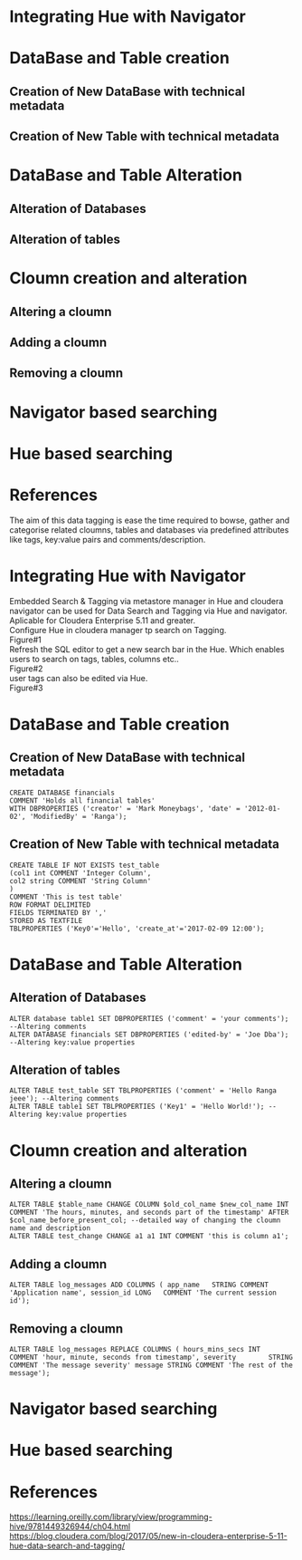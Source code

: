 # Integrating Hue with Navigator  
# DataBase and Table creation  
## Creation of New DataBase with technical metadata  
## Creation of New Table with technical metadata  
# DataBase and Table Alteration  
## Alteration of Databases  
## Alteration of tables  
# Cloumn creation and alteration  
## Altering a cloumn   
## Adding a cloumn  
## Removing a cloumn  
# Navigator based searching  
# Hue based searching  
# References  
  
The aim of this data tagging is ease the time required to bowse, gather and categorise related cloumns, tables and databases via predefined attributes like tags, key:value pairs and comments/description. 
# Integrating Hue with Navigator  
Embedded Search & Tagging via metastore manager in Hue and cloudera navigator can be used for Data Search and Tagging via Hue and navigator.  Aplicable for Cloudera Enterprise 5.11 and greater.   
Configure Hue in cloudera manager tp search on Tagging.  
Figure#1  
Refresh the SQL editor to get a new search bar in the Hue. Which enables users to search on tags, tables, columns etc..  
Figure#2  
user tags can also be edited via Hue.  
Figure#3  
  
# DataBase and Table creation  
## Creation of New DataBase with technical metadata  
```hql
CREATE DATABASE financials
COMMENT 'Holds all financial tables'
WITH DBPROPERTIES ('creator' = 'Mark Moneybags', 'date' = '2012-01-02', 'ModifiedBy' = 'Ranga');
```
  
## Creation of New Table with technical metadata  
```hql
CREATE TABLE IF NOT EXISTS test_table
(col1 int COMMENT 'Integer Column',
col2 string COMMENT 'String Column'
)
COMMENT 'This is test table'
ROW FORMAT DELIMITED
FIELDS TERMINATED BY ','
STORED AS TEXTFILE
TBLPROPERTIES ('Key0'='Hello', 'create_at'='2017-02-09 12:00');
```
  
# DataBase and Table Alteration  
## Alteration of Databases  
```hql
ALTER database table1 SET DBPROPERTIES ('comment' = 'your comments'); --Altering comments
ALTER DATABASE financials SET DBPROPERTIES ('edited-by' = 'Joe Dba'); --Altering key:value properties
```  
 ## Alteration of tables  
 ```hql
ALTER TABLE test_table SET TBLPROPERTIES ('comment' = 'Hello Ranga jeee'); --Altering comments
ALTER TABLE table1 SET TBLPROPERTIES ('Key1' = 'Hello World!'); --Altering key:value properties
 ```  
   
# Cloumn creation and alteration  
## Altering a cloumn  
```hql
ALTER TABLE $table_name CHANGE COLUMN $old_col_name $new_col_name INT COMMENT 'The hours, minutes, and seconds part of the timestamp' AFTER $col_name_before_present_col; --detailed way of changing the cloumn name and description
ALTER TABLE test_change CHANGE a1 a1 INT COMMENT 'this is column a1';
```  
## Adding a cloumn  
```hql
ALTER TABLE log_messages ADD COLUMNS ( app_name   STRING COMMENT 'Application name', session_id LONG   COMMENT 'The current session id');
```  
## Removing a cloumn  
```hql
ALTER TABLE log_messages REPLACE COLUMNS ( hours_mins_secs INT    COMMENT 'hour, minute, seconds from timestamp', severity        STRING COMMENT 'The message severity' message STRING COMMENT 'The rest of the message');
```  
# Navigator based searching  
# Hue based searching  
# References  
https://learning.oreilly.com/library/view/programming-hive/9781449326944/ch04.html  
https://blog.cloudera.com/blog/2017/05/new-in-cloudera-enterprise-5-11-hue-data-search-and-tagging/  

